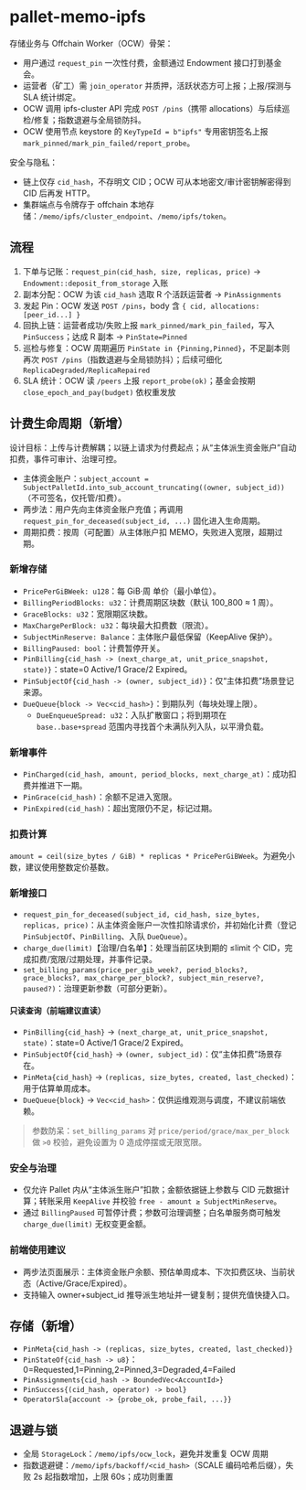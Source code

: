 # pallet-memo-ipfs

存储业务与 Offchain Worker（OCW）骨架：

- 用户通过 `request_pin` 一次性付费，金额通过 Endowment 接口打到基金会。
- 运营者（矿工）需 `join_operator` 并质押，活跃状态方可上报；上报/探测与 SLA 统计绑定。
- OCW 调用 ipfs-cluster API 完成 `POST /pins`（携带 allocations）与后续巡检/修复；指数退避与全局锁防抖。
- OCW 使用节点 keystore 的 `KeyTypeId = b"ipfs"` 专用密钥签名上报 `mark_pinned/mark_pin_failed/report_probe`。

安全与隐私：

- 链上仅存 `cid_hash`，不存明文 CID；OCW 可从本地密文/审计密钥解密得到 CID 后再发 HTTP。
- 集群端点与令牌存于 offchain 本地存储：`/memo/ipfs/cluster_endpoint`、`/memo/ipfs/token`。

## 流程

1) 下单与记账：`request_pin(cid_hash, size, replicas, price)` → `Endowment::deposit_from_storage` 入账
2) 副本分配：OCW 为该 `cid_hash` 选取 R 个活跃运营者 → `PinAssignments`
3) 发起 Pin：OCW 发送 `POST /pins`，body 含 `{ cid, allocations: [peer_id...] }`
4) 回执上链：运营者成功/失败上报 `mark_pinned/mark_pin_failed`，写入 `PinSuccess`；达成 R 副本 → `PinState=Pinned`
5) 巡检与修复：OCW 周期遍历 `PinState in {Pinning,Pinned}`，不足副本则再次 `POST /pins`（指数退避与全局锁防抖）；后续可细化 `ReplicaDegraded/ReplicaRepaired`
6) SLA 统计：OCW 读 `/peers` 上报 `report_probe(ok)`；基金会按期 `close_epoch_and_pay(budget)` 依权重发放

## 计费生命周期（新增）

设计目标：上传与计费解耦；以链上请求为付费起点；从“主体派生资金账户”自动扣费，事件可审计、治理可控。

- 主体资金账户：`subject_account = SubjectPalletId.into_sub_account_truncating((owner, subject_id))`（不可签名，仅托管/扣费）。
- 两步法：用户先向主体资金账户充值；再调用 `request_pin_for_deceased(subject_id, ...)` 固化进入生命周期。
- 周期扣费：按周（可配置）从主体账户扣 MEMO，失败进入宽限，超期过期。

### 新增存储
- `PricePerGiBWeek: u128`：每 GiB·周 单价（最小单位）。
- `BillingPeriodBlocks: u32`：计费周期区块数（默认 100_800 ≈ 1 周）。
- `GraceBlocks: u32`：宽限期区块数。
- `MaxChargePerBlock: u32`：每块最大扣费数（限流）。
- `SubjectMinReserve: Balance`：主体账户最低保留（KeepAlive 保护）。
- `BillingPaused: bool`：计费暂停开关。
- `PinBilling{cid_hash -> (next_charge_at, unit_price_snapshot, state)}`：state=0 Active/1 Grace/2 Expired。
- `PinSubjectOf{cid_hash -> (owner, subject_id)}`：仅“主体扣费”场景登记来源。
- `DueQueue{block -> Vec<cid_hash>}`：到期队列（每块处理上限）。
  - `DueEnqueueSpread: u32`：入队扩散窗口；将到期项在 `base..base+spread` 范围内寻找首个未满队列入队，以平滑负载。

### 新增事件
- `PinCharged(cid_hash, amount, period_blocks, next_charge_at)`：成功扣费并推进下一期。
- `PinGrace(cid_hash)`：余额不足进入宽限。
- `PinExpired(cid_hash)`：超出宽限仍不足，标记过期。

### 扣费计算
`amount = ceil(size_bytes / GiB) * replicas * PricePerGiBWeek`。为避免小数，建议使用整数定价基数。

### 新增接口
- `request_pin_for_deceased(subject_id, cid_hash, size_bytes, replicas, price)`：从主体资金账户一次性扣除请求价，并初始化计费（登记 `PinSubjectOf`、`PinBilling`、入队 `DueQueue`）。
- `charge_due(limit)`【治理/白名单】：处理当前区块到期的 ≤limit 个 CID，完成扣费/宽限/过期处理，并事件记录。
- `set_billing_params(price_per_gib_week?, period_blocks?, grace_blocks?, max_charge_per_block?, subject_min_reserve?, paused?)`：治理更新参数（可部分更新）。

#### 只读查询（前端建议直读）
- `PinBilling{cid_hash}` → `(next_charge_at, unit_price_snapshot, state)`：state=0 Active/1 Grace/2 Expired。
- `PinSubjectOf{cid_hash}` → `(owner, subject_id)`：仅“主体扣费”场景存在。
- `PinMeta{cid_hash}` → `(replicas, size_bytes, created, last_checked)`：用于估算单周成本。
- `DueQueue{block}` → `Vec<cid_hash>`：仅供运维观测与调度，不建议前端依赖。

> 参数防呆：`set_billing_params` 对 `price/period/grace/max_per_block` 做 `>0` 校验，避免设置为 0 造成停摆或无限宽限。

### 安全与治理
- 仅允许 Pallet 内从“主体派生账户”扣款；金额依据链上参数与 CID 元数据计算；转账采用 `KeepAlive` 并校验 `free - amount ≥ SubjectMinReserve`。
- 通过 `BillingPaused` 可暂停计费；参数可治理调整；白名单服务商可触发 `charge_due(limit)` 无权变更金额。

### 前端使用建议
- 两步法页面展示：主体资金账户余额、预估单周成本、下次扣费区块、当前状态（Active/Grace/Expired）。
- 支持输入 owner+subject_id 推导派生地址并一键复制；提供充值快捷入口。

## 存储（新增）
- `PinMeta{cid_hash -> (replicas, size_bytes, created, last_checked)}`
- `PinStateOf{cid_hash -> u8}`：0=Requested,1=Pinning,2=Pinned,3=Degraded,4=Failed
- `PinAssignments{cid_hash -> BoundedVec<AccountId>}`
- `PinSuccess{(cid_hash, operator) -> bool}`
- `OperatorSla{account -> {probe_ok, probe_fail, ...}}`

## 退避与锁
- 全局 `StorageLock`：`/memo/ipfs/ocw_lock`，避免并发重复 OCW 周期
- 指数退避键：`/memo/ipfs/backoff/<cid_hash>`（SCALE 编码哈希后缀），失败 2s 起指数增加，上限 60s；成功则重置
